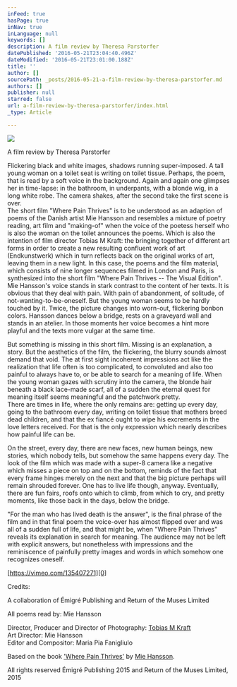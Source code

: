 ```yaml
---
inFeed: true
hasPage: true
inNav: true
inLanguage: null
keywords: []
description: A film review by Theresa Parstorfer
datePublished: '2016-05-21T23:04:40.496Z'
dateModified: '2016-05-21T23:01:00.188Z'
title: ''
author: []
sourcePath: _posts/2016-05-21-a-film-review-by-theresa-parstorfer.md
authors: []
publisher: null
starred: false
url: a-film-review-by-theresa-parstorfer/index.html
_type: Article

---
```

![](https://the-grid-user-content.s3-us-west-2.amazonaws.com/817768d7-6de7-4108-80c2-ef39d2e8f27c.jpg)

A film review by Theresa Parstorfer

Flickering black and white images, shadows running super-imposed. A tall young woman on a toilet seat is writing on toilet tissue. Perhaps, the poem, that is read by a soft voice in the background. Again and again one glimpses her in time-lapse: in the bathroom, in underpants, with a blonde wig, in a long white robe. The camera shakes, after the second take the first scene is over.  
The short film "Where Pain Thrives" is to be understood as an adaption of poems of the Danish artist Mie Hansson and resembles a mixture of poetry reading, art film and "making-of" when the voice of the poetess herself who is also the woman on the toilet announces the poems. Which is also the intention of film director Tobias M Kraft: the bringing together of different art forms in order to create a new resulting confluent work of art (Endkunstwerk) which in turn reflects back on the original works of art, leaving them in a new light. In this case, the poems and the film material, which consists of nine longer sequences filmed in London and Paris, is synthesized into the short film "Where Pain Thrives -- The Visual Edition".  
Mie Hansson's voice stands in stark contrast to the content of her texts. It is obvious that they deal with pain. With pain of abandonment, of solitude, of not-wanting-to-be-oneself. But the young woman seems to be hardly touched by it. Twice, the picture changes into worn-out, flickering bonbon colors. Hansson dances below a bridge, rests on a graveyard wall and stands in an atelier. In those moments her voice becomes a hint more playful and the texts more vulgar at the same time.

But something is missing in this short film. Missing is an explanation, a story. But the aesthetics of the film, the flickering, the blurry sounds almost demand that void. The at first sight incoherent impressions act like the realization that life often is too complicated, to convoluted and also too painful to always have to, or be able to search for a meaning of life. When the young woman gazes with scrutiny into the camera, the blonde hair beneath a black lace-made scarf, all of a sudden the eternal quest for meaning itself seems meaningful and the patchwork pretty.  
There are times in life, where the only remains are: getting up every day, going to the bathroom every day, writing on toilet tissue that mothers breed dead children, and that the ex fiancé ought to wipe his excrements in the love letters received. For that is the only expression which nearly describes how painful life can be.

On the street, every day, there are new faces, new human beings, new stories, which nobody tells, but somehow the same happens every day. The look of the film which was made with a super-8 camera like a negative which misses a piece on top and on the bottom, reminds of the fact that every frame hinges merely on the next and that the big picture perhaps will remain shrouded forever. One has to live life though, anyway. Eventually, there are fun fairs, roofs onto which to climb, from which to cry, and pretty moments, like those back in the days, below the bridge.

"For the man who has lived death is the answer", is the final phrase of the film and in that final poem the voice-over has almost flipped over and was all of a sudden full of life, and that might be, when "Where Pain Thrives" reveals its explanation in search for meaning. The audience may not be left with explicit answers, but nonetheless with impressions and the reminiscence of painfully pretty images and words in which somehow one recognizes oneself.

[https://vimeo.com/135407271][0]

Credits:

A collaboration of Émigré Publishing and Return of the Muses Limited

All poems read by: Mie Hansson

Director, Producer and Director of Photography: [Tobias M Kraft][1]  
Art Director: Mie Hansson  
Editor and Compositor: Maria Pia Fanigliulo

Based on the book ['Where Pain Thrives'][2] by [Mie Hansson][3].

All rights reserved Émigré Publishing 2015 and Return of the Muses Limited, 2015

[0]: https://vimeo.com/135407271
[1]: http://www.tmkraft.com/
[2]: http://www.wherepainthrives.com/
[3]: http://www.miehansson.com/